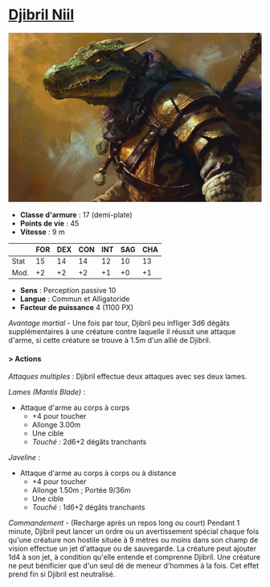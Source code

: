 # [Djibril Niil](../../WORLDBUILDING/PERSONNAGES/ENFANTS_DE_LA_RUE/Djibril_Niil.md)

![Djibril Niil](../../_images/djibril.webp)

* **Classe d'armure** : 17 (demi-plate)
* **Points de vie** : 45
* **Vitesse** : 9 m  

|    |FOR|DEX|CON|INT|SAG|CHA|
|----|---|---|---|---|---|---|
|Stat|15 |14 |14 |12 |10 |13 |
|Mod.|+2 |+2 |+2 |+1 |+0 |+1 |

* **Sens** : Perception passive 10
* **Langue** : Commun et Alligatoride
* **Facteur de puissance** 4 (1100 PX)

*Avantage martial* - Une fois par tour, Djibril peu infliger 3d6 dégâts supplémentaires à une créature contre laquelle il réussit une attaque d'arme, si cette créature se trouve à 1.5m d'un allié de Djibril.

#### > Actions
*Attaques multiples* : Djibril effectue deux attaques avec ses deux lames.

*Lames (Mantis Blade)* : 
* Attaque d'arme au corps à corps
    * +4 pour toucher
    * Allonge 3.00m 
    * Une cible
    * *Touché* : 2d6+2 dégâts tranchants

*Javeline* : 
* Attaque d'arme au corps à corps ou à distance
    * +4 pour toucher
    * Allonge 1.50m ; Portée 9/36m
    * Une cible
    * *Touché* : 1d6+2 dégâts tranchants

*Commandement* - (Recharge après un repos long ou court) Pendant 1 minute, Djibril peut lancer un ordre ou un avertissement spécial chaque fois qu'une créature non hostile située à 9 mètres ou moins dans son champ de vision effectue un jet d'attaque ou de sauvegarde. La créature peut ajouter 1d4 à son jet, à condition qu'elle entende et comprenne Djibril. Une créature ne peut bénificier que d'un seul dé de meneur d'hommes à la fois. Cet effet prend fin si Djibril est neutralisé.